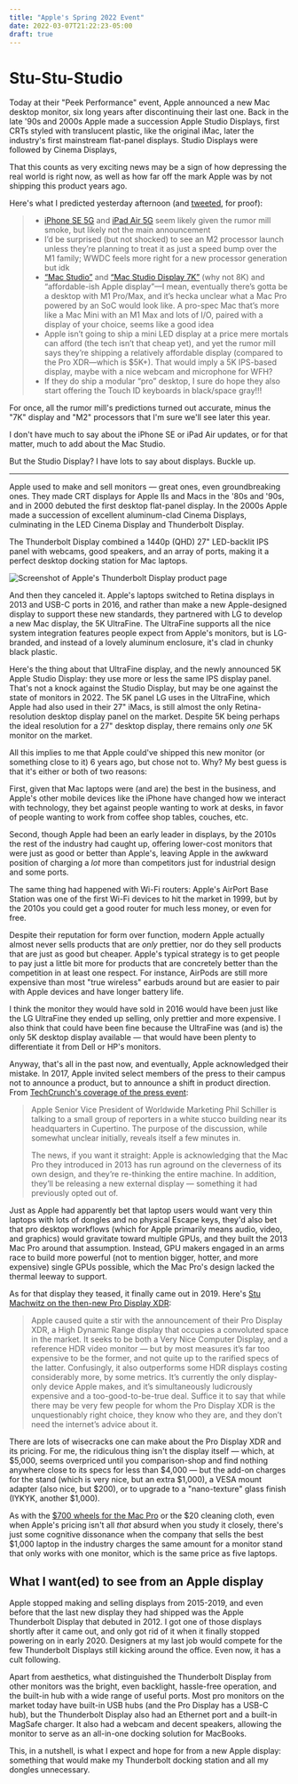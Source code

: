 ```yaml
---
title: "Apple's Spring 2022 Event"
date: 2022-03-07T21:22:23-05:00
draft: true
---
```


# Stu-Stu-Studio

Today at their "Peek Performance" event, Apple announced a new Mac desktop monitor, six long years after discontinuing their last one. Back in the late '90s and 2000s Apple made a succession Apple Studio Displays, first CRTs styled with translucent plastic, like the original iMac, later the industry's first mainstream flat-panel displays. Studio Displays were followed by Cinema Displays, 


That this counts as very exciting news may be a sign of how depressing the real world is right now, as well as how far off the mark Apple was by not shipping this product years ago.

Here's what I predicted yesterday afternoon (and [tweeted](https://twitter.com/ddemaree/status/1500970462062514177?s=20&t=XGmHo55vmxBnXmtsT2ndQA), for proof):

> * [iPhone SE 5G](https://9to5mac.com/2022/02/23/5g-iphone-se-3-everything-we-know/) and [iPad Air 5G](https://9to5mac.com/2022/03/07/exclusive-ipad-air-5-to-match-ipad-pro-performance-with-m1-chip-5g/) seem likely given the rumor mill smoke, but likely not the main announcement
> * I’d be surprised (but not shocked) to see an M2 processor launch unless they’re planning to treat it as just a speed bump over the M1 family; WWDC feels more right for a new processor generation but idk
> * [“Mac Studio”](https://9to5mac.com/2022/03/04/exclusive-mac-studio-is-coming-is-it-the-pro-mac-mini-or-mini-mac-pro/) and [“Mac Studio Display 7K”](https://9to5mac.com/2022/03/04/apple-studio-display-7k-exclusive/) (why not 8K) and “affordable-ish Apple display”—I mean, eventually there’s gotta be a desktop with M1 Pro/Max, and it’s hecka unclear what a Mac Pro powered by an SoC would look like. A pro-spec Mac that’s more like a Mac Mini with an M1 Max and lots of I/O, paired with a display of your choice, seems like a good idea
> * Apple isn’t going to ship a mini LED display at a price mere mortals can afford (the tech isn’t that cheap yet), and yet the rumor mill says they’re shipping a relatively affordable display (compared to the Pro XDR—which is $5K+). That would imply a 5K IPS-based display, maybe with a nice webcam and microphone for WFH?
> * If they do ship a modular “pro” desktop, I sure do hope they also start offering the Touch ID keyboards in black/space gray!!!

For once, all the rumor mill's predictions turned out accurate, minus the "7K" display and "M2" processors that I'm sure we'll see later this year.

I don't have much to say about the iPhone SE or iPad Air updates, or for that matter, much to add about the Mac Studio.

But the Studio Display? I have lots to say about displays. Buckle up.

---

Apple used to make and sell monitors — great ones, even groundbreaking ones. They made CRT displays for Apple IIs and Macs in the '80s and '90s, and in 2000 debuted the first desktop flat-panel display. In the 2000s Apple made a succession of excellent aluminum-clad Cinema Displays, culminating in the LED Cinema Display and Thunderbolt Display. 

The Thunderbolt Display combined a 1440p (QHD) 27" LED-backlit IPS panel with webcams, good speakers, and an array of ports, making it a perfect desktop docking station for Mac laptops.

![Screenshot of Apple's Thunderbolt Display product page](https://res.cloudinary.com/demaree/image/upload/v1646789130/demaree-dot-me/2022/apple-thunderbolt-display.png)

And then they canceled it. Apple's laptops switched to Retina displays in 2013 and USB-C ports in 2016, and rather than make a new Apple-designed display to support these new standards, they partnered with LG to develop a new Mac display, the 5K UltraFine. The UltraFine supports all the nice system integration features people expect from Apple's monitors, but is LG-branded, and instead of a lovely aluminum enclosure, it's clad in chunky black plastic.

Here's the thing about that UltraFine display, and the newly announced 5K Apple Studio Display: they use more or less the same IPS display panel. That's not a knock against the Studio Display, but may be one against the state of monitors in 2022. The 5K panel LG uses in the UltraFine, which Apple had also used in their 27" iMacs, is still almost the only Retina-resolution desktop display panel on the market. Despite 5K being perhaps the ideal resolution for a 27" desktop display, there remains only *one* 5K monitor on the market.

All this implies to me that Apple could've shipped this new monitor (or something close to it) 6 years ago, but chose not to. Why? My best guess is that it's either or both of two reasons:

First, given that Mac laptops were (and are) the best in the business, and Apple's other mobile devices like the iPhone have changed how we interact with technology, they bet against people wanting to work at desks, in favor of people wanting to work from coffee shop tables, couches, etc.

Second, though Apple had been an early leader in displays, by the 2010s the rest of the industry had caught up, offering lower-cost monitors that were just as good or better than Apple's, leaving Apple in the awkward position of charging a _lot_ more than competitors just for industrial design and some ports.

The same thing had happened with Wi-Fi routers: Apple's AirPort Base Station was one of the first Wi-Fi devices to hit the market in 1999, but by the 2010s you could get a good router for much less money, or even for free. 

Despite their reputation for form over function, modern Apple actually almost never sells products that are _only_ prettier, nor do they sell products that are just as good but cheaper. Apple's typical strategy is to get people to pay just a little bit more for products that are concretely better than the competition in at least one respect. For instance, AirPods are still more expensive than most "true wireless" earbuds around but are easier to pair with Apple devices and have longer battery life.

I think the monitor they would have sold in 2016 would have been just like the LG UltraFine they ended up selling, only prettier and more expensive. I also think that could have been fine because the UltraFine was (and is) the only 5K desktop display available — that would have been plenty to differentiate it from Dell or HP's monitors.

Anyway, that's all in the past now, and eventually, Apple acknowledged their mistake. In 2017, Apple invited select members of the press to their campus not to announce a product, but to announce a shift in product direction. From [TechCrunch's coverage of the press event](https://techcrunch.com/2017/04/04/apple-pushes-the-reset-button-on-the-mac-pro/):

> Apple Senior Vice President of Worldwide Marketing Phil Schiller is talking to a small group of reporters in a white stucco building near its headquarters in Cupertino. The purpose of the discussion, while somewhat unclear initially, reveals itself a few minutes in.
> 
> The news, if you want it straight: Apple is acknowledging that the Mac Pro they introduced in 2013 has run aground on the cleverness of its own design, and they’re re-thinking the entire machine. In addition, they’ll be releasing a new external display — something it had previously opted out of.

Just as Apple had apparently bet that laptop users would want very thin laptops with lots of dongles and no physical Escape keys, they'd also bet that pro desktop workflows (which for Apple primarily means audio, video, and graphics) would gravitate toward multiple GPUs, and they built the 2013 Mac Pro around that assumption. Instead, GPU makers engaged in an arms race to build more powerful (not to mention bigger, hotter, and more expensive) single GPUs possible, which the Mac Pro's design lacked the thermal leeway to support.

As for that display they teased, it finally came out in 2019. Here's [Stu Machwitz on the then-new Pro Display XDR](https://prolost.com/blog/edr):

> Apple caused quite a stir with the announcement of their Pro Display XDR, a High Dynamic Range display that occupies a convoluted space in the market. It seeks to be both a Very Nice Computer Display, and a reference HDR video monitor — but by most measures it’s far too expensive to be the former, and not quite up to the rarified specs of the latter. Confusingly, it also outperforms some HDR displays costing considerably more, by some metrics. It’s currently the only display-only device Apple makes, and it’s simultaneously ludicrously expensive and a too-good-to-be-true deal. Suffice it to say that while there may be very few people for whom the Pro Display XDR is the unquestionably right choice, they know who they are, and they don’t need the internet’s advice about it.

There are lots of wisecracks one can make about the Pro Display XDR and its pricing. For me, the ridiculous thing isn't the display itself — which, at $5,000, seems overpriced until you comparison-shop and find nothing anywhere close to its specs for less than $4,000 — but the add-on charges for the stand (which is very nice, but an extra $1,000), a VESA mount adapter (also nice, but $200), or to upgrade to a "nano-texture" glass finish (IYKYK, another $1,000).

As with the [$700 wheels for the Mac Pro](https://www.apple.com/shop/product/MX572ZM/A/apple-mac-pro-wheels-kit) or the $20 cleaning cloth, even when Apple's pricing isn't all _that_ absurd when you study it closely, there's just some cognitive dissonance when the company that sells the best $1,000 laptop in the industry charges the same amount for a monitor stand that only works with one monitor, which is the same price as five laptops.



## What I want(ed) to see from an Apple display

Apple stopped making and selling displays from 2015-2019, and even before that the last new display they had shipped was the Apple Thunderbolt Display that debuted in 2012. I got one of those displays shortly after it came out, and only got rid of it when it finally stopped powering on in early 2020. Designers at my last job would compete for the few Thunderbolt Displays still kicking around the office. Even now, it has a cult following.

Apart from aesthetics, what distinguished the Thunderbolt Display from other monitors was the bright, even backlight, hassle-free operation, and the built-in hub with a wide range of useful ports. Most pro monitors on the market today have built-in USB hubs (and the Pro Display has a USB-C hub), but the Thunderbolt Display also had an Ethernet port and a built-in MagSafe charger. It also had a webcam and decent speakers, allowing the monitor to serve as an all-in-one docking solution for MacBooks.

This, in a nutshell, is what I expect and hope for from a new Apple display: something that would make my Thunderbolt docking station and all my dongles unnecessary.
